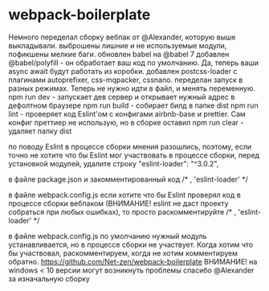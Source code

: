 # webpack-boilerplate

Немного переделал сборку вебпак от @Alexander, которую выше выкладывали.
выброшены лишние и не используемые модули, пофикшены мелкие баги.
обновлен babel на @babel 7
добавлен @babel/polyfill - он обработает ваш код по умолчанию. Да, теперь ваши async await будут работать из коробки.
добавлен postcss-loader с плагинами autoprefixer, css-mqpacker, cssnano.
переделан запуск в разных режимах. Теперь не нужно идти в файл, и менять переменную.
npm run dev  - запускает дев сервер и открывает нужный адрес в дефолтном браузере
npm run build - собирает билд в папке dist
npm run lint - проверяет код Eslint'ом с конфигами airbnb-base и prettier. Сам конфиг преттиер не использую, но в сборке оставил
npm run clear - удаляет папку dist

по поводу Eslint в процессе сборки мнения разошлись, поэтому, если точно не хотите что бы Eslint мог участвовать в процессе сборки,  перед установкой модулей, удалите строку
   "eslint-loader": "^3.0.2",

в файле package.json и закомментированный код 
/* , 'eslint-loader' */

в файле webpack.config.js
если хотите что бы Eslint проверял код в процессе сборки вебпаком (ВНИМАНИЕ! eslint не даст проекту собраться при любых ошибках), то просто раскомментируйте 
/* , 'eslint-loader' */

в файле webpack.config.js
по умолчанию нужный модуль устанавливается, но в процессе сборки не участвует.  Когда хотим что бы участвовал,  раскомментируем, когда не хотим комментируем обратно.
https://github.com/Net-zen/webpack-boilerplate
ВНИМАНИЕ!  на windows < 10 версии могут возникнуть проблемы
спасибо @Alexander  за изначальную сборку